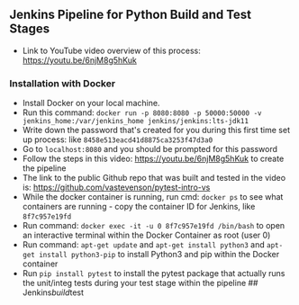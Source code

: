 ## Jenkins Pipeline for Python Build and Test Stages
* Link to YouTube video overview of this process: https://youtu.be/6njM8g5hKuk
### Installation with Docker
* Install Docker on your local machine.
* Run this command: `docker run -p 8080:8080 -p 50000:50000 -v jenkins_home:/var/jenkins_home jenkins/jenkins:lts-jdk11`
* Write down the password that's created for you during this first time set up process: like `8458e513eacd41d8875ca3253f47d3a0`
* Go to `localhost:8080` and you should be prompted for this password 
* Follow the steps in this video: https://youtu.be/6njM8g5hKuk to create the pipeline 
* The link to the public Github repo that was built and tested in the video is: https://github.com/vastevenson/pytest-intro-vs
* While the docker container is running, run cmd: `docker ps` to see what containers are running - copy the container ID for Jenkins, like `8f7c957e19fd`
* Run command: `docker exec -it -u 0 8f7c957e19fd /bin/bash` to open an interactive terminal within the Docker Container as root (user 0) 
* Run command: `apt-get update` and `apt-get install python3` and `apt-get install python3-pip` to install Python3 and pip within the Docker container 
* Run `pip install pytest` to install the pytest package that actually runs the unit/integ tests during your test stage within the pipeline
##   J e n k i n s _ b u i l d _ t e s t  
 